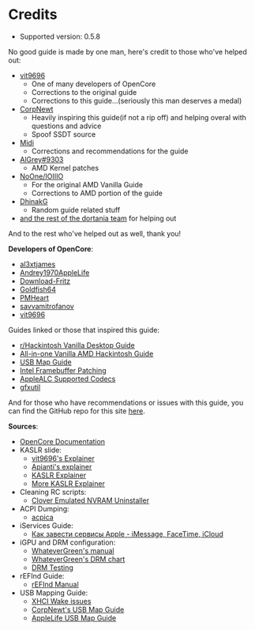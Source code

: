 # Credits

* Supported version: 0.5.8

No good guide is made by one man, here's credit to those who've helped out:

* [vit9696](https://github.com/vit9696)
  * One of many developers of OpenCore
  * Corrections to the original guide
  * Corrections to this guide...(seriously this man deserves a medal)
* [CorpNewt](https://github.com/corpnewt)
  * Heavily inspiring this guide(if not a rip off) and helping overal with questions and advice
  * Spoof SSDT source
* [Midi](https://github.com/midi1996)
  * Corrections and recommendations for the guide
* [AlGrey#9303](https://amd-osx.com/forum/memberlist.php?mode=viewprofile&u=10918&sid=e0feb8a14a97be482d2fd68dbc268f97)
  * AMD Kernel patches
* [NoOne/IOIIIO](https://forum.amd-osx.com/memberlist.php?mode=viewprofile&u=52179&sid=8efaeb1fa4989b6792f0f4836bea0c74)
  * For the original AMD Vanilla Guide
  * Corrections to AMD portion of the guide
* [DhinakG](https://github.com/dhinakg)
  * Random guide related stuff
* [and the rest of the dortania team](https://github.com/dortania) for helping out
  
And to the rest who've helped out as well, thank you!

**Developers of OpenCore**:

* [al3xtjames](https://github.com/al3xtjames)
* [Andrey1970AppleLife](https://github.com/Andrey1970AppleLife)
* [Download-Fritz](https://github.com/Download-Fritz)
* [Goldfish64](https://github.com/Goldfish64)
* [PMHeart](https://github.com/PMHeart)
* [savvamitrofanov](https://github.com/savvamitrofanov)
* [vit9696](https://github.com/vit9696)

Guides linked or those that inspired this guide:

* [r/Hackintosh Vanilla Desktop Guide](https://hackintosh.gitbook.io/-r-hackintosh-vanilla-desktop-guide/)
* [All-in-one Vanilla AMD Hackintosh Guide](https://kb.hackintoshisfun.ml/clover/)
* [USB Map Guide](https://usb-map.gitbook.io/project/)
* [Intel Framebuffer Patching](https://www.insanelymac.com/forum/topic/334899-intel-framebuffer-patching-using-whatevergreen/?tab=comments#comment-2626271)
* [AppleALC Supported Codecs](https://github.com/acidanthera/AppleALC/wiki/Supported-codecs)
* [gfxutil](https://github.com/acidanthera/gfxutil/releases)

And for those who have recommendations or issues with this guide, you can find the GitHub repo for this site [here](https://github.com/dortania/OpenCore-Desktop-Guide).

**Sources**:

* [OpenCore Documentation](https://github.com/acidanthera/OpenCorePkg/tree/master/Docs)
* KASLR slide:
  * [vit9696's Explainer](https://www.insanelymac.com/forum/topic/331381-aptiomemoryfix/?do=findComment&comment=2564269)
  * [Apianti's explainer](https://www.reddit.com/r/hackintosh/comments/cfjyla/i_unleashed_a_plague_upon_you_guys_and_i_am_sorry/)
  * [KASLR Explainer](https://lwn.net/Articles/569635/)
  * [More KASLR Explainer](https://www.blackhat.com/docs/us-16/materials/us-16-Jang-Breaking-Kernel-Address-Space-Layout-Randomization-KASLR-With-Intel-TSX.pdf)
* Cleaning RC scripts:
  * [Clover Emulated NVRAM Uninstaller](https://www.tonymacx86.com/resources/clover-emulated-nvram-uninstaller.368/)
* ACPI Dumping:
  * [acpica](https://github.com/acpica/acpica/tree/master/source/tools/acpidump)
* iServices Guide:
  * [Как завести сервисы Apple - iMessage, FaceTime, iCloud](https://applelife.ru/threads/nastrojka-app-store-imessage-facetime-i-icloud.40790/page-219#post-727913)
* iGPU and DRM configuration:
  * [WhateverGreen's manual](https://github.com/acidanthera/WhateverGreen/blob/master/Manual/FAQ.IntelHD.en.md)
  * [WhateverGreen's DRM chart](https://github.com/acidanthera/WhateverGreen/blob/master/Manual/FAQ.Chart.md)
  * [DRM Testing](https://applelife.ru/threads/proigryvanie-zaschischjonnogo-kontenta-na-raznom-oborudovanii.1349123/page-67#post-846582)
* rEFInd Guide:
  * [rEFInd Manual](https://www.rodsbooks.com/refind/index.html)
* USB Mapping Guide:
  * [XHCI Wake issues](https://osy.gitbook.io/hac-mini-guide/details/usb-fix)
  * [CorpNewt's USB Map Guide](https://usb-map.gitbook.io/project/)
  * [AppleLife USB Map Guide](https://applelife.ru/threads/nastrojka-usb-v-10-11-10-15.627190/)
